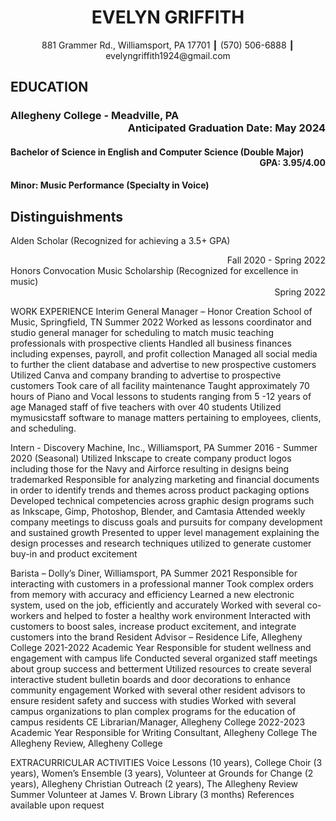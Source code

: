 
# <div align="center">EVELYN GRIFFITH</div>

<div align="center">881 Grammer Rd., Williamsport, PA 17701 ┃ (570) 506-6888 ┃ evelyngriffith1924@gmail.com</div>

## EDUCATION
### Allegheny College - Meadville, PA 	<div align= "right">Anticipated Graduation Date: May 2024</div>
#### Bachelor of Science in English and Computer Science (Double Major) 	<div align="right">GPA: 3.95/4.00</div>
#### Minor: Music Performance (Specialty in Voice)   

## Distinguishments
Alden Scholar (Recognized for achieving a 3.5+ GPA)	<div align="right">Fall 2020 - Spring 2022</div>
Honors Convocation Music Scholarship (Recognized for excellence in music) <div align="right">Spring 2022</div>

WORK EXPERIENCE
Interim General Manager – Honor Creation School of Music, Springfield, TN   	                            Summer 2022
Worked as lessons coordinator and studio general manager for scheduling to match music teaching professionals with prospective clients
Handled all business finances including expenses, payroll, and profit collection
Managed all social media to further the client database and advertise to new prospective customers
Utilized Canva and company branding to advertise to prospective customers
Took care of all facility maintenance
Taught approximately 70 hours of Piano and Vocal lessons to students ranging from 5 -12 years of age
Managed staff of five teachers with over 40 students
Utilized mymusicstaff software to manage matters pertaining to employees, clients, and scheduling. 

Intern - Discovery Machine, Inc., Williamsport, PA   		         Summer 2016 - Summer 2020 (Seasonal)
Utilized Inkscape to create company product logos including those for the Navy and Airforce resulting in designs being trademarked 
Responsible for analyzing marketing and financial documents in order to identify trends and themes across product packaging options  
Developed technical competencies across graphic design programs such as Inkscape, Gimp, Photoshop, Blender, and Camtasia
Attended weekly company meetings to discuss goals and pursuits for company development and sustained growth
Presented to upper level management explaining the design processes and research techniques utilized to generate customer buy-in and product excitement 

Barista – Dolly’s Diner, Williamsport, PA							Summer 2021
Responsible for interacting with customers in a professional manner
Took complex orders from memory with accuracy and efficiency
Learned a new electronic system, used on the job, efficiently and accurately
Worked with several co-workers and helped to foster a healthy work environment
Interacted with customers to boost sales, increase product excitement, and integrate customers into the brand
Resident Advisor – Residence Life, Allegheny College 				       2021-2022 Academic Year
Responsible for student wellness and engagement with campus life
Conducted several organized staff meetings about group success and betterment
Utilized resources to create several interactive student bulletin boards and door decorations to enhance community engagement
Worked with several other resident advisors to ensure resident safety and success with studies
Worked with several campus organizations to plan complex programs for the education of campus residents
CE Librarian/Manager, Allegheny College 		                           2022-2023 Academic Year
Responsible for 
Writing Consultant, Allegheny College
The Allegheny Review, Allegheny College


EXTRACURRICULAR ACTIVITIES
Voice Lessons (10 years), College Choir (3 years), Women’s Ensemble (3 years), Volunteer at Grounds for Change (2 years), Allegheny Christian Outreach (2 years), The Allegheny Review Summer Volunteer at James V. Brown Library (3 months)
References available upon request	




